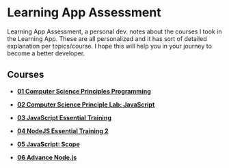 # Learning App Assessment

Learning App Assessment, a personal dev. notes about the courses I took in the Learning App. These are all personalized and it has sort of detailed explanation per topics/course. I hope this will help you in your journey to become a better developer.

## Courses

- **[01 Computer Science Principles Programming](https://github.com/noeyislearning/learning-app-assessment/tree/main/01-computer-science-principle-programming)**

- **[02 Computer Science Principle Lab: JavaScript](https://github.com/noeyislearning/learning-app-assessment/tree/main/02-computer-science-principles-lab-javascript)**

- **[03 JavaScript Essential Training](https://github.com/noeyislearning/learning-app-assessment/tree/main/03-javascript-essential-training)**

- **[04 NodeJS Essential Training 2](https://github.com/noeyislearning/learning-app-assessment/tree/main/04-node-js-essential-traning-2)**

- **[05 JavaScript: Scope](https://github.com/noeyislearning/learning-app-assessment/tree/main/05-javascript-scope)**

- **[06 Advance Node.js](https://github.com/noeyislearning/learning-app-assessment/tree/main/06-advance-nodejs)**
